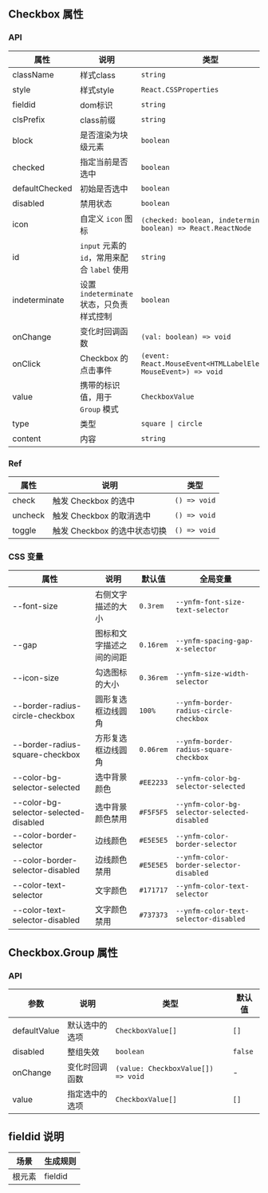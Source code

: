 
## Checkbox 属性

### API

| 属性                                                              | 说明            | 类型                                                                | 默认值                                                   |
|-----------------------------------------------------------------|---------------|-------------------------------------------------------------------|-------------------------------------------------------|
| className | 样式class       | `string`                                                          | - |
| style                                                           | 样式style       | `React.CSSProperties `                                            | -                                                     |
| fieldid                                                         | dom标识         | `string `                                                         | -                                                     |
| clsPrefix                                                       | class前缀       | `string`                                                          | -                                                     |
| block                                                           | 是否渲染为块级元素 | `boolean`                                                         | `false` |
| checked                                                         | 指定当前是否选中 | `boolean`                                                         | `false` |
| defaultChecked                                                  | 初始是否选中 | `boolean`                                                         | `false` |
| disabled                                                        | 禁用状态 | `boolean`                                                         | `false` |
| icon                                                            | 自定义 `icon` 图标 | `(checked: boolean, indeterminate: boolean) => React.ReactNode`   | - |
| id                                                              | `input` 元素的 `id`，常用来配合 `label` 使用 | `string`                                                          | - |
| indeterminate                                                   | 设置 `indeterminate` 状态，只负责样式控制 | `boolean`                                                         | `false` |
| onChange                                                        | 变化时回调函数 | `(val: boolean) => void`                                          | - |
| onClick                                                         | Checkbox 的点击事件 | `(event: React.MouseEvent<HTMLLabelElement, MouseEvent>) => void` | - |
| value                                                           | 携带的标识值，用于 `Group` 模式 | `CheckboxValue`                                                   | - |
| type                                                            | 类型       | `square \| circle`                                           |`circle`                                                      |
| content                                                         | 内容       | `string`                                                          | -                                                     |

### Ref

| 属性    | 说明                         | 类型         |
| ------- | ---------------------------- | ------------ |
| check   | 触发 Checkbox 的选中         | `() => void` |
| uncheck | 触发 Checkbox 的取消选中     | `() => void` |
| toggle  | 触发 Checkbox 的选中状态切换 | `() => void` |

### CSS 变量

|属性| 说明           | 默认值       |全局变量|
|----|--------------|-----------|----|
| --font-size | 右侧文字描述的大小    | `0.3rem`  | `--ynfm-font-size-text-selector`|
| --gap       | 图标和文字描述之间的间距 | `0.16rem` | `--ynfm-spacing-gap-x-selector`|
| --icon-size | 勾选图标的大小      | `0.36rem` | `--ynfm-size-width-selector`|
|--border-radius-circle-checkbox | 圆形复选框边线圆角    | `100%`    | `--ynfm-border-radius-circle-checkbox`|
|--border-radius-square-checkbox | 方形复选框边线圆角    | `0.06rem` | `--ynfm-border-radius-square-checkbox`|
|--color-bg-selector-selected | 选中背景颜色       | `#EE2233` | `--ynfm-color-bg-selector-selected`|
|--color-bg-selector-selected-disabled | 选中背景颜色禁用     | `#F5F5F5` | `--ynfm-color-bg-selector-selected-disabled`|
|--color-border-selector | 边线颜色         | `#E5E5E5` | `--ynfm-color-border-selector`|
|--color-border-selector-disabled | 边线颜色禁用       | `#E5E5E5` | `--ynfm-color-border-selector-disabled`|
|--color-text-selector | 文字颜色         | `#171717` | `--ynfm-color-text-selector`|
|--color-text-selector-disabled | 文字颜色禁用       | `#737373` | `--ynfm-color-text-selector-disabled`|

## Checkbox.Group 属性

### API

| 参数         | 说明           | 类型                               | 默认值  |
| ------------ | -------------- | ---------------------------------- | ------- |
| defaultValue | 默认选中的选项 | `CheckboxValue[]`                  | `[]`    |
| disabled     | 整组失效       | `boolean`                          | `false` |
| onChange     | 变化时回调函数 | `(value: CheckboxValue[]) => void` | -       |
| value        | 指定选中的选项 | `CheckboxValue[]`                  | `[]`    |

## fieldid 说明

| 场景             | 生成规则          |
| --------------- | ---------------- |
| 根元素           | fieldid          |
